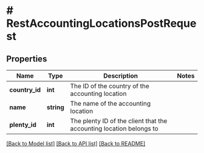 # # RestAccountingLocationsPostRequest

## Properties

Name | Type | Description | Notes
------------ | ------------- | ------------- | -------------
**country_id** | **int** | The ID of the country of the accounting location |
**name** | **string** | The name of the accounting location |
**plenty_id** | **int** | The plenty ID of the client that the accounting location belongs to |

[[Back to Model list]](../../README.md#models) [[Back to API list]](../../README.md#endpoints) [[Back to README]](../../README.md)
